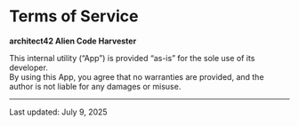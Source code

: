 # Terms of Service

**architect42 Alien Code Harvester**

This internal utility (“App”) is provided “as-is” for the sole use of its developer.  
By using this App, you agree that no warranties are provided, and the author is not liable for any damages or misuse.

---

Last updated: July 9, 2025

